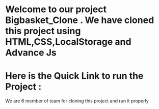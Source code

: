 # Welcome to our project  Bigbasket_Clone . We have cloned this project using HTML,CSS,LocalStorage and Advance Js 
# Here is the Quick Link to run the Project :
We are 6 member of team for cloning this project and run it properly
